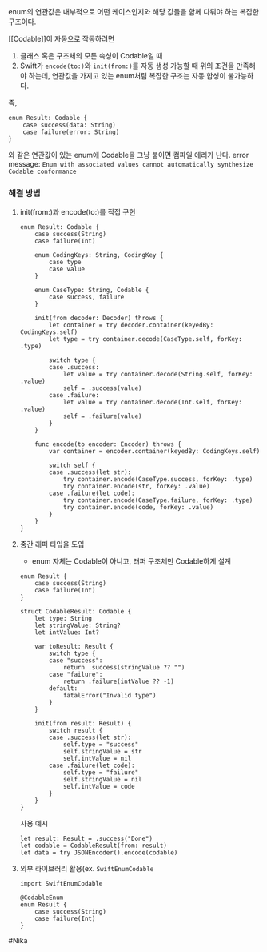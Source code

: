 enum의 연관값은 내부적으로 어떤 케이스인지와 해당 값들을 함께 다뤄야 하는 복잡한 구조이다.

[[Codable]]이 자동으로 작동하려면

1. 클래스 혹은 구조체의 모든 속성이 Codable일 때
2. Swift가 `encode(to:)`와 `init(from:)`를 자동 생성 가능할 때 위의 조건을 만족해야 하는데, 연관값을 가지고 있는 enum처럼 복잡한 구조는 자동 합성이 불가능하다.

즉,

```
enum Result: Codable {
	case success(data: String)
	case failure(error: String)
}
```

와 같은 연관값이 있는 enum에 Codable을 그냥 붙이면 컴파일 에러가 난다. error message: `Enum with associated values cannot automatically synthesize Codable conformance`

### 해결 방법

1. init(from:)과 encode(to:)를 직접 구현
    
    ```
    enum Result: Codable {
        case success(String)
        case failure(Int)
    
        enum CodingKeys: String, CodingKey {
            case type
            case value
        }
    
        enum CaseType: String, Codable {
            case success, failure
        }
    
        init(from decoder: Decoder) throws {
            let container = try decoder.container(keyedBy: CodingKeys.self)
            let type = try container.decode(CaseType.self, forKey: .type)
    
            switch type {
            case .success:
                let value = try container.decode(String.self, forKey: .value)
                self = .success(value)
            case .failure:
                let value = try container.decode(Int.self, forKey: .value)
                self = .failure(value)
            }
        }
    
        func encode(to encoder: Encoder) throws {
            var container = encoder.container(keyedBy: CodingKeys.self)
    
            switch self {
            case .success(let str):
                try container.encode(CaseType.success, forKey: .type)
                try container.encode(str, forKey: .value)
            case .failure(let code):
                try container.encode(CaseType.failure, forKey: .type)
                try container.encode(code, forKey: .value)
            }
        }
    }
    ```
    
2. 중간 래퍼 타입을 도입
    
    - enum 자체는 Codable이 아니고, 래퍼 구조체만 Codable하게 설계
    
    ```
    enum Result {
        case success(String)
        case failure(Int)
    }
    
    struct CodableResult: Codable {
        let type: String
        let stringValue: String?
        let intValue: Int?
    
        var toResult: Result {
            switch type {
            case "success":
                return .success(stringValue ?? "")
            case "failure":
                return .failure(intValue ?? -1)
            default:
                fatalError("Invalid type")
            }
        }
    
        init(from result: Result) {
            switch result {
            case .success(let str):
                self.type = "success"
                self.stringValue = str
                self.intValue = nil
            case .failure(let code):
                self.type = "failure"
                self.stringValue = nil
                self.intValue = code
            }
        }
    }
    ```
    
    사용 예시
    
    ```
    let result: Result = .success("Done")
    let codable = CodableResult(from: result)
    let data = try JSONEncoder().encode(codable)
    ```
    
3. 외부 라이브러리 활용(ex. `SwiftEnumCodable`
    
    ```
    import SwiftEnumCodable
    
    @CodableEnum
    enum Result {
        case success(String)
        case failure(Int)
    }
    ```

#Nika 